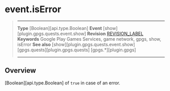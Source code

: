 # event.isError

> --------------------- ------------------------------------------------------------------------------------------
> __Type__              [Boolean][api.type.Boolean]
> __Event__             [show][plugin.gpgs.quests.event.show]
> __Revision__          [REVISION_LABEL](REVISION_URL)
> __Keywords__          Google Play Games Services, game network, gpgs, show, isError
> __See also__          [show][plugin.gpgs.quests.event.show]
>						[gpgs.quests][plugin.gpgs.quests]
>                       [gpgs.*][plugin.gpgs]
> --------------------- ------------------------------------------------------------------------------------------

## Overview

[Boolean][api.type.Boolean] of `true` in case of an error.